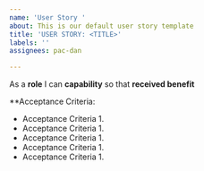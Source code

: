 ```yaml
---
name: 'User Story '
about: This is our default user story template
title: 'USER STORY: <TITLE>'
labels: ''
assignees: pac-dan

---
```


As a **role** I can **capability** so that **received benefit**

**Acceptance Criteria:

- Acceptance Criteria 1.
- Acceptance Criteria 1.
- Acceptance Criteria 1.
- Acceptance Criteria 1.
- Acceptance Criteria 1.
